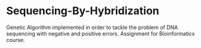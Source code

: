 # Sequencing-By-Hybridization

Genetic Algorithm implemented in order to tackle the problem of DNA sequencing with negative and positive errors. Assignment for Bioinformatics course.
